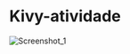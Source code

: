 # Kivy-atividade

![Screenshot_1](https://user-images.githubusercontent.com/102770109/194080554-c7f33318-2c62-46d7-96c7-71aa72170543.png)
